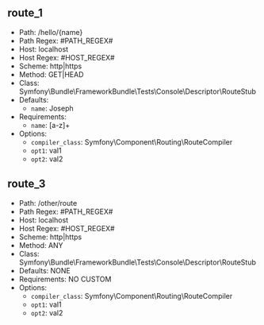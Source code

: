 route_1
-------

- Path: /hello/{name}
- Path Regex: #PATH_REGEX#
- Host: localhost
- Host Regex: #HOST_REGEX#
- Scheme: http|https
- Method: GET|HEAD
- Class: Symfony\Bundle\FrameworkBundle\Tests\Console\Descriptor\RouteStub
- Defaults: 
    - `name`: Joseph
- Requirements: 
    - `name`: [a-z]+
- Options: 
    - `compiler_class`: Symfony\Component\Routing\RouteCompiler
    - `opt1`: val1
    - `opt2`: val2


route_3
-------

- Path: /other/route
- Path Regex: #PATH_REGEX#
- Host: localhost
- Host Regex: #HOST_REGEX#
- Scheme: http|https
- Method: ANY
- Class: Symfony\Bundle\FrameworkBundle\Tests\Console\Descriptor\RouteStub
- Defaults: NONE
- Requirements: NO CUSTOM
- Options: 
    - `compiler_class`: Symfony\Component\Routing\RouteCompiler
    - `opt1`: val1
    - `opt2`: val2

